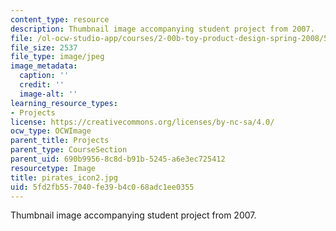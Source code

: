 ```yaml
---
content_type: resource
description: Thumbnail image accompanying student project from 2007.
file: /ol-ocw-studio-app/courses/2-00b-toy-product-design-spring-2008/5fd2fb557040fe39b4c068adc1ee0355_pirates_icon2.jpg
file_size: 2537
file_type: image/jpeg
image_metadata:
  caption: ''
  credit: ''
  image-alt: ''
learning_resource_types:
- Projects
license: https://creativecommons.org/licenses/by-nc-sa/4.0/
ocw_type: OCWImage
parent_title: Projects
parent_type: CourseSection
parent_uid: 690b9956-8c8d-b91b-5245-a6e3ec725412
resourcetype: Image
title: pirates_icon2.jpg
uid: 5fd2fb55-7040-fe39-b4c0-68adc1ee0355
---
```

Thumbnail image accompanying student project from 2007.